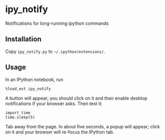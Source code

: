 ipy_notify
==========

Notifications for long-running ipython commands

Installation
------------

Copy `ipy_notify.py` to `~/.ipython/extensions/`.

Usage
-----

In an IPython notebook, run

```
%load_ext ipy_notify
```

A button will appear; you should click on it and then enable desktop notifications if your browser asks. Then test it:

```
import time
time.sleep(5)
```

Tab away from the page. In about five seconds, a popup will appear; click on it and your browser will re-focus the IPython tab.
